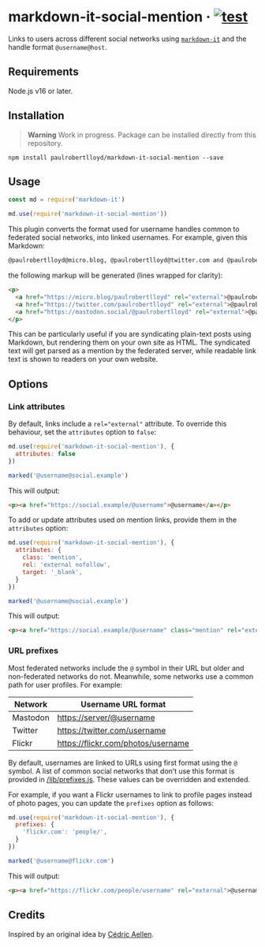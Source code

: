 # markdown-it-social-mention · [![test](https://github.com/paulrobertlloyd/markdown-it-social-mention/actions/workflows/test.yml/badge.svg)](https://github.com/paulrobertlloyd/markdown-it-social-mention/actions/workflows/test.yml)

Links to users across different social networks using [`markdown-it`](https://github.com/markdown-it/markdown-it) and the handle format `@username@host`.

## Requirements

Node.js v16 or later.

## Installation

> **Warning** Work in progress. Package can be installed directly from this repository.

`npm install paulrobertlloyd/markdown-it-social-mention --save`

## Usage

```js
const md = require('markdown-it')

md.use(require('markdown-it-social-mention'))
```

This plugin converts the format used for username handles common to federated social networks, into linked usernames. For example, given this Markdown:

```md
@paulrobertlloyd@micro.blog, @paulrobertlloyd@twitter.com and @paulrobertlloyd@mastadon.social.
```

the following markup will be generated (lines wrapped for clarity):

```html
<p>
  <a href="https://micro.blog/paulrobertlloyd" rel="external">@paulrobertlloyd</a>,
  <a href="https://twitter.com/paulrobertlloyd" rel="external">@paulrobertlloyd</a> and
  <a href="https://mastodon.social/@paulrobertlloyd" rel="external">@paulrobertlloyd</a>.
</p>
```

This can be particularly useful if you are syndicating plain-text posts using Markdown, but rendering them on your own site as HTML. The syndicated text will get parsed as a mention by the federated server, while readable link text is shown to readers on your own website.

## Options

### Link attributes

By default, links include a `rel="external"` attribute. To override this behaviour, set the `attributes` option to `false`:

```js
md.use(require('markdown-it-social-mention'), {
  attributes: false
})

marked('@username@social.example')
```

This will output:

```html
<p><a href="https://social.example/@username">@username</a></p>
```

To add or update attributes used on mention links, provide them in the `attributes` option:

```js
md.use(require('markdown-it-social-mention'), {
  attributes: {
    class: 'mention',
    rel: 'external nofollow',
    target: '_blank',
  }
})

marked('@username@social.example')
```

This will output:

```html
<p><a href="https://social.example/@username" class="mention" rel="external nofollow" target="_blank">@username</a></p>
```

### URL prefixes

Most federated networks include the `@` symbol in their URL but older and non-federated networks do not. Meanwhile, some networks use a common path for user profiles. For example:

| Network | Username URL format |
| - | - |
| Mastodon | <https://server/@username> |
| Twitter | <https://twitter.com/username> |
| Flickr | <https://flickr.com/photos/username> |

By default, usernames are linked to URLs using first format using the `@` symbol. A list of common social networks that don’t use this format is provided in [/lib/prefixes.js](/lib/prefixes.js). These values can be overridden and extended.

For example, if you want a Flickr usernames to link to profile pages instead of photo pages, you can update the `prefixes` option as follows:

```js
md.use(require('markdown-it-social-mention'), {
  prefixes: {
    'flickr.com': 'people/',
  }
})

marked('@username@flickr.com')
```

This will output:

```html
<p><a href="https://flickr.com/people/username" rel="external">@username</a></p>
```

## Credits

Inspired by an original idea by [Cédric Aellen](https://alienlebarge.ch/notes/20230326175845/).
